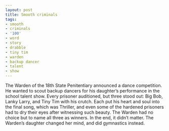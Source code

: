 ```yaml
---
layout: post
title: Smooth criminals
tags:
- smooth
- criminals
- '100'
- word
- story
- drabble
- tiny tim
- warden
- backup dancer
- talent
- show
---
```

The Warden of the 18th State Penitentiary announced a dance competition. He wanted to scout backup dancers for his daughter’s performance in the school talent show. 
Every prisoner auditioned, but three stood out: Big Bob, Lanky Larry, and Tiny Tim with his crutch. Each put his heart and soul into the final song, which was Thriller, and even some of the hardened prisoners had to dry their eyes after witnessing such beauty. The Warden had no choice but to name all three as winners.
In the end, it didn’t matter. The Warden’s daughter changed her mind, and did gymnastics instead.
